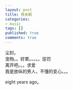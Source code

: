 ```yaml
---
layout: post
title: 夜未眠
categories:
- music
tags: []
published: true
comments: true
---
```

<p>尘封。<br />
宠物。。好累。。。。。惩罚<br />
离开吧。。。求爱<br />
我是放纵的男人，不懂的变心。。。</p>

<p>eight years ago。</p>
